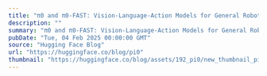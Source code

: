 ```yaml
---
title: "π0 and π0-FAST: Vision-Language-Action Models for General Robot Control"
description: ""
summary: "π0 and π0-FAST: Vision-Language-Action Models for General Robot Control We have ported the first rob..."
pubDate: "Tue, 04 Feb 2025 00:00:00 GMT"
source: "Hugging Face Blog"
url: "https://huggingface.co/blog/pi0"
thumbnail: "https://huggingface.co/blog/assets/192_pi0/new_thumbnail_pi0.001.png"
---
```


